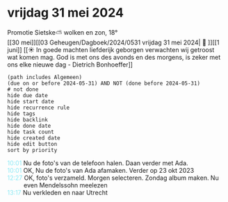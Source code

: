 # vrijdag 31 mei 2024

Promotie Sietske⛅ wolken en zon, 18°<br>[[30 mei]][[03 Geheugen/Dagboek/2024/0531 vrijdag 31 mei 2024| 📓 ]][[1 juni]]
[[☀️ In goede machten liefderijk geborgen verwachten wij getroost wat komen mag. God is met ons des avonds en des morgens, is zeker met ons elke nieuwe dag - Dietrich Bonhoeffer]]
```tasks
(path includes Algemeen)
(due on or before 2024-05-31) AND NOT (done before 2024-05-31)
# not done
hide due date
hide start date
hide recurrence rule
hide tags
hide backlink
hide done date
hide task count
hide created date
hide edit button
sort by priority 
```
<p style="padding-left: 2.7em; text-indent: -2.7em; margin: 0"><font color=#8be9f5>10:01</font>  Nu de foto's van de telefoon halen.  Daan verder met Ada.   </p>   
<p style="padding-left: 2.7em; text-indent: -2.7em; margin: 0"><font color=#8be9f5>10:01</font>  OK, Nu de foto's van Ada afamaken.  Verder op 23 okt 2023 </p>   
<p style="padding-left: 2.7em; text-indent: -2.7em; margin: 0"><font color=#8be9f5>12:27</font>  OK, foto's verzameld. Morgen selecteren. Zondag album maken. Nu even Mendelssohn meelezen </p>   
<p style="padding-left: 2.7em; text-indent: -2.7em; margin: 0;"><font color=#8be9f3>13:17  </font>  Nu verkleden en naar Utrecht  </p>   